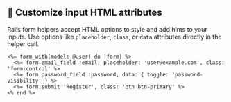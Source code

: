 ## 🎨 Customize input HTML attributes
Rails form helpers accept HTML options to style and add hints to your inputs. Use options like `placeholder`, `class`, or `data` attributes directly in the helper call.

```erb
<%= form_with(model: @user) do |form| %>
  <%= form.email_field :email, placeholder: 'user@example.com', class: 'form-control' %>
  <%= form.password_field :password, data: { toggle: 'password-visibility' } %>
  <%= form.submit 'Register', class: 'btn btn-primary' %>
<% end %>
```
